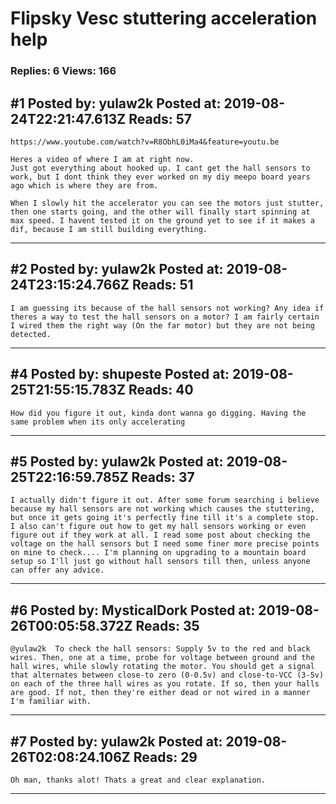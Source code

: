 # Flipsky Vesc stuttering acceleration help

### Replies: 6 Views: 166

## \#1 Posted by: yulaw2k Posted at: 2019-08-24T22:21:47.613Z Reads: 57

```
https://www.youtube.com/watch?v=R8ObhL0iMa4&feature=youtu.be

Heres a video of where I am at right now.
Just got everything about hooked up. I cant get the hall sensors to work, but I dont think they ever worked on my diy meepo board years ago which is where they are from. 

When I slowly hit the accelerator you can see the motors just stutter, then one starts going, and the other will finally start spinning at max speed. I havent tested it on the ground yet to see if it makes a dif, because I am still building everything.
```

---
## \#2 Posted by: yulaw2k Posted at: 2019-08-24T23:15:24.766Z Reads: 51

```
I am guessing its because of the hall sensors not working? Any idea if theres a way to test the hall sensors on a motor? I am fairly certain I wired them the right way (On the far motor) but they are not being detected.
```

---
## \#4 Posted by: shupeste Posted at: 2019-08-25T21:55:15.783Z Reads: 40

```
How did you figure it out, kinda dont wanna go digging. Having the same problem when its only accelerating
```

---
## \#5 Posted by: yulaw2k Posted at: 2019-08-25T22:16:59.785Z Reads: 37

```
I actually didn't figure it out. After some forum searching i believe because my hall sensors are not working which causes the stuttering, but once it gets going it's perfectly fine till it's a complete stop. I also can't figure out how to get my hall sensors working or even figure out if they work at all. I read some post about checking the voltage on the hall sensors but I need some finer more precise points on mine to check.... I'm planning on upgrading to a mountain board setup so I'll just go without hall sensors till then, unless anyone can offer any advice.
```

---
## \#6 Posted by: MysticalDork Posted at: 2019-08-26T00:05:58.372Z Reads: 35

```
@yulaw2k  To check the hall sensors: Supply 5v to the red and black wires. Then, one at a time, probe for voltage between ground and the hall wires, while slowly rotating the motor. You should get a signal that alternates between close-to zero (0-0.5v) and close-to-VCC (3-5v) on each of the three hall wires as you rotate. If so, then your halls are good. If not, then they're either dead or not wired in a manner I'm familiar with.
```

---
## \#7 Posted by: yulaw2k Posted at: 2019-08-26T02:08:24.106Z Reads: 29

```
Oh man, thanks alot! Thats a great and clear explanation.
```

---
